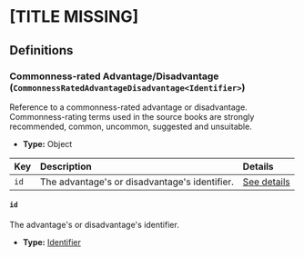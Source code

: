 # [TITLE MISSING]

## Definitions

### <a name="CommonnessRatedAdvantageDisadvantage"></a> Commonness-rated Advantage/Disadvantage (`CommonnessRatedAdvantageDisadvantage<Identifier>`)

Reference to a commonness-rated advantage or disadvantage. Commonness-rating terms used in the source books are strongly recommended, common, uncommon, suggested and unsuitable.

- **Type:** Object

Key | Description | Details
:-- | :-- | :--
`id` | The advantage's or disadvantage's identifier. | <a href="#CommonnessRatedAdvantageDisadvantage/id">See details</a>

#### <a name="CommonnessRatedAdvantageDisadvantage/id"></a> `id`

The advantage's or disadvantage's identifier.

- **Type:** <a href="#Identifier">Identifier</a>
